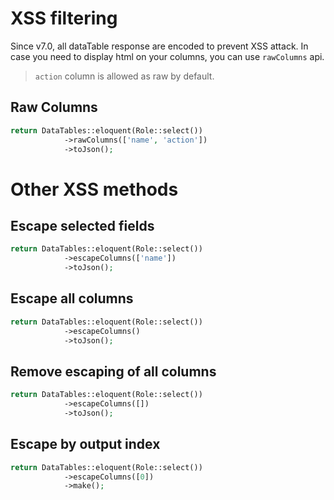 # XSS filtering

Since v7.0, all dataTable response are encoded to prevent XSS attack. In case you need to display html on your columns, you can use `rawColumns` api.

> `action` column is allowed as raw by default.

<a name="raw"></a>

## Raw Columns
```php
return DataTables::eloquent(Role::select())
		    ->rawColumns(['name', 'action'])
		    ->toJson();
```

# Other XSS methods

<a name="selected"></a>
## Escape selected fields

```php
return DataTables::eloquent(Role::select())
		    ->escapeColumns(['name'])
		    ->toJson();
```
<a name="all"></a>
## Escape all columns

```php
return DataTables::eloquent(Role::select())
		    ->escapeColumns()
		    ->toJson();
```

<a name="none"></a>
## Remove escaping of all columns

```php
return DataTables::eloquent(Role::select())
		    ->escapeColumns([])
		    ->toJson();
```

<a name="index"></a>
## Escape by output index

```php
return DataTables::eloquent(Role::select())
		    ->escapeColumns([0])
		    ->make();
 ```
